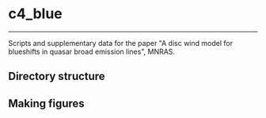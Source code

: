 # c4_blue
---------

Scripts and supplementary data for the paper "A disc wind model for blueshifts in quasar broad emission lines", MNRAS. 

## Directory structure 



## Making figures 



